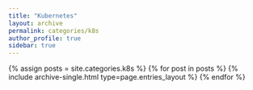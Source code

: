 ```yaml
---
title: "Kubernetes"
layout: archive
permalink: categories/k8s
author_profile: true
sidebar: true
---
```


{% assign posts = site.categories.k8s %}
{% for post in posts %} {% include archive-single.html type=page.entries_layout %} {% endfor %}